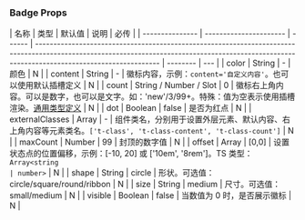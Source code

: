 ### Badge Props

| 名称            | 类型                   | 默认值 | 说明                                                                                                                                                                                           | 必传     |
| --------------- | ---------------------- | ------ | ---------------------------------------------------------------------------------------------------------------------------------------------------------------------------------------------- | -------- | --- |
| color           | String                 | -      | 颜色                                                                                                                                                                                           | N        |
| content         | String                 | -      | 徽标内容，示例：`content='自定义内容'`。也可以使用默认插槽定义                                                                                                                                 | N        |
| count           | String / Number / Slot | 0      | 徽标右上角内容。可以是数字，也可以是文字。如：'new'/3/99+。特殊：值为空表示使用插槽渲染。[通用类型定义](https://github.com/Tencent/tdesign-miniprogram/blob/develop/src/common/common.ts) | N        |
| dot             | Boolean                | false  | 是否为红点                                                                                                                                                                                     | N        |
| externalClasses | Array                  | -      | 组件类名，分别用于设置外层元素、默认内容、右上角内容等元素类名。`['t-class', 't-class-content', 't-class-count']`                                                                              | N        |
| maxCount        | Number                 | 99     | 封顶的数字值                                                                                                                                                                                   | N        |
| offset          | Array                  | [0,0]  | 设置状态点的位置偏移，示例：[-10, 20] 或 ['10em', '8rem']。TS 类型：`Array<string                                                                                                              | number>` | N   |
| shape           | String                 | circle | 形状。可选值：circle/square/round/ribbon                                                                                                                                                       | N        |
| size            | String                 | medium | 尺寸。可选值：small/medium                                                                                                                                                                     | N        |
| visible         | Boolean                | false  | 当数值为 0 时，是否展示徽标                                                                                                                                                                    | N        |
